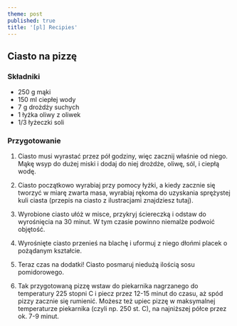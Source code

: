 ```yaml
---
theme: post
published: true
title: '[pl] Recipies'
---
```

## Ciasto na pizzę

### Składniki
- 250 g mąki
- 150 ml ciepłej wody
- 7 g drożdży suchych
- 1 łyżka oliwy z oliwek
- 1/3 łyżeczki soli

### Przygotowanie
1. Ciasto musi wyrastać przez pół godziny, więc zacznij właśnie od niego. Mąkę wsyp do dużej miski i dodaj do niej drożdże, oliwę, sól, i ciepłą wodę.

2. Ciasto początkowo wyrabiaj przy pomocy łyżki, a kiedy zacznie się tworzyć w miarę zwarta masa, wyrabiaj rękoma do uzyskania sprężystej kuli ciasta (przepis na ciasto z ilustracjami znajdziesz tutaj).

3. Wyrobione ciasto ułóż w misce, przykryj ściereczką i odstaw do wyrośnięcia na 30 minut. W tym czasie powinno niemalże podwoić objętość.

4. Wyrośnięte ciasto przenieś na blachę i uformuj z niego dłońmi placek o pożądanym kształcie.

5. Teraz czas na dodatki! Ciasto posmaruj niedużą ilością sosu pomidorowego.

6. Tak przygotowaną pizzę wstaw do piekarnika nagrzanego do temperatury 225 stopni C i piecz przez 12-15 minut do czasu, aż spód pizzy zacznie się rumienić. Możesz też upiec pizzę w maksymalnej temperaturze piekarnika (czyli np. 250 st. C), na najniższej półce przez ok. 7-9 minut.
